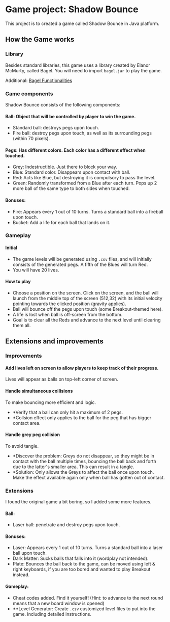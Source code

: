 # Game project: Shadow Bounce
This project is to created a game called Shadow Bounce in Java platform.

## How the Game works

### Library
Besides standard libraries, this game uses a library created by Elanor McMurty, called Bagel. You will need to import `bagel.jar` to play the game.

Additional: [Bagel Functionalities](https://people.eng.unimelb.edu.au/mcmurtrye/bagel-doc/)

### Game components
Shadow Bounce consists of the following components:
#### Ball: Object that will be controlled by player to win the game.
  * Standard ball: destroys pegs upon touch.
  * Fire ball: destroy pegs upon touch, as well as its surrounding pegs (within 70 pixels).
#### Pegs: Has different colors. Each color has a different effect when touched.
  * Grey: Indestructible. Just there to block your way.
  * Blue: Standard color. Disappears upon contact with ball.
  * Red: Acts like Blue, but destroying it is compulsory to pass the level.
  * Green: Randomly transformed from a Blue after each turn. Pops up 2 more ball of the same type to both sides when touched.
#### Bonuses:
  * Fire: Appears every 1 out of 10 turns. Turns a standard ball into a fireball upon touch.
  * Bucket: Add a life for each ball that lands on it.
  
### Gameplay

#### Initial
* The game levels will be generated using `.csv` files, and will initially consists of the generated pegs. A fifth of the Blues will turn Red.
* You will have 20 lives.

#### How to play
* Choose a position on the screen. Click on the screen, and the ball will launch from the middle top of the screen (512,32) with its initial velocity pointing towards the clicked position (gravity applies).
* Ball will bounce off the pegs upon touch (some Breakout-themed here).
* A life is lost when ball is off-screen from the bottom.
* Goal is to clear all the Reds and advance to the next level until clearing them all.

## Extensions and improvements
### Improvements

#### Add lives left on screen to allow players to keep track of their progress.
  Lives will appear as balls on top-left corner of screen.
#### Handle simultaneous collisions
To make bouncing more efficient and logic.
  * *Verify that a ball can only hit a maximum of 2 pegs.
  * *Collsion effect only applies to the ball for the peg that has bigger contact area.
#### Handle grey peg collision
To avoid tangle.
  * *Discover the problem: Greys do not disappear, so they might be in contact with the ball multiple times, bouncing the ball back and forth due to the latter's smaller area. This can result in a tangle.
  * *Solution: Only allows the Greys to affect the ball once upon touch. Make the effect available again only when ball has gotten out of contact.
  
### Extensions
I found the original game a bit boring, so I added some more features.
#### Ball:
  * Laser ball: penetrate and destroy pegs upon touch.
#### Bonuses:
  * Laser: Appears every 1 out of 10 turns. Turns a standard ball into a laser ball upon touch.
  * Dark Matter: Sucks balls that falls into it (wordplay not intended).
  * Plate: Bounces the ball back to the game, can be moved using left & right keyboards, if you are too bored and wanted to play Breakout instead.
#### Gameplay:
  * Cheat codes added. Find it yourself! (Hint: to advance to the next round means that a new board window is opened)
  * **Level Generator: Create `.csv` customized level files to put into the game. Including detailed instructions.
